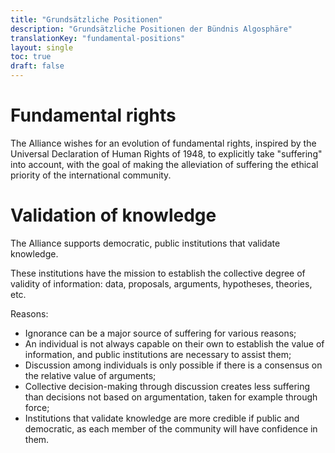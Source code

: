 ```yaml
---
title: "Grundsätzliche Positionen"
description: "Grundsätzliche Positionen der Bündnis Algosphäre"
translationKey: "fundamental-positions"
layout: single
toc: true
draft: false
---
```


# Fundamental rights
The Alliance wishes for an evolution of fundamental rights, inspired by the Universal Declaration of Human Rights of 1948, to explicitly take "suffering" into account, with the goal of making the alleviation of suffering the ethical priority of the international community.

# Validation of knowledge
The Alliance supports democratic, public institutions that validate knowledge.

These institutions have the mission to establish the collective degree of validity of information: data, proposals, arguments, hypotheses, theories, etc.

Reasons:
- Ignorance can be a major source of suffering for various reasons;
- An individual is not always capable on their own to establish the value of information, and public institutions are necessary to assist them;
- Discussion among individuals is only possible if there is a consensus on the relative value of arguments;
- Collective decision-making through discussion creates less suffering than decisions not based on argumentation, taken for example through force;
- Institutions that validate knowledge are more credible if public and democratic, as each member of the community will have confidence in them.
